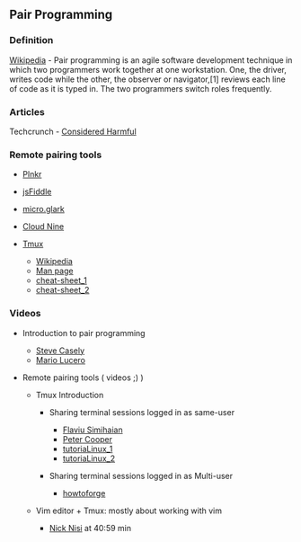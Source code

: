 ## Pair Programming

### Definition
[Wikipedia](https://en.wikipedia.org/wiki/Pair_programming) - Pair programming is an agile software development technique in which two programmers work together at one workstation. One, the driver, writes code while the other, the observer or navigator,[1] reviews each line of code as it is typed in. The two programmers switch roles frequently.

### Articles
Techcrunch - [Considered Harmful](http://techcrunch.com/2012/03/03/pair-programming-considered-harmful/)


### Remote pairing tools

* [Plnkr](http://plnkr.co)

* [jsFiddle](https://jsfiddle.net/)

* [micro.glark](http://micro.glark.io)

* [Cloud Nine](https://c9.io/)

* [Tmux](https://tmux.github.io/)
  * [Wikipedia](https://en.wikipedia.org/wiki/Tmux)
  * [Man page](http://man.openbsd.org/OpenBSD-current/man1/tmux.1)
  * [cheat-sheet_1](http://blog.niklasottosson.com/?p=574)
  * [cheat-sheet_2](https://www.hashdoc.com/documents/20613/tmux-advanced-cheat-sheet#!fullscreen)

### Videos
* Introduction to pair programming
  * [Steve Casely](https://www.youtube.com/watch?v=sJK36RvjwNk)
  * [Mario Lucero](https://www.youtube.com/watch?v=aAJZt_tJeNI)

* Remote pairing tools ( videos ;) )

  * Tmux Introduction
    * Sharing terminal sessions logged in as same-user
      * [Flaviu Simihaian](https://www.youtube.com/watch?v=za8FMIWYtUc)
      * [Peter Cooper](https://www.youtube.com/watch?v=hDLcOOoO61U)
      * [tutoriaLinux_1](https://youtu.be/BHhA_ZKjyxo?list=PLtK75qxsQaMJ_DmXk9yZbCBJuG9HRwlGc)
      * [tutoriaLinux_2](https://youtu.be/norO25P7xHg?list=PLtK75qxsQaMJ_DmXk9yZbCBJuG9HRwlGc)

    * Sharing terminal sessions logged in as Multi-user
      * [howtoforge](https://www.howtoforge.com/sharing-terminal-sessions-with-tmux-and-screen)

  * Vim editor + Tmux: mostly about working with vim
    * [Nick Nisi](https://www.youtube.com/watch?v=5r6yzFEXajQ) at 40:59 min
